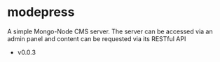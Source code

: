 # modepress
A simple Mongo-Node CMS server. The server can be accessed via an admin panel and content can be requested via its RESTful API

* v0.0.3


